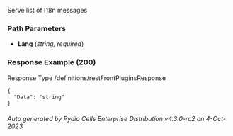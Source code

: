 






 
Serve list of I18n messages  


### Path Parameters

 - **Lang** (_string, required_) 




### Response Example (200)
Response Type /definitions/restFrontPluginsResponse

```
{
  "Data": "string"
}
```




###### Auto generated by Pydio Cells Enterprise Distribution v4.3.0-rc2 on 4-Oct-2023
